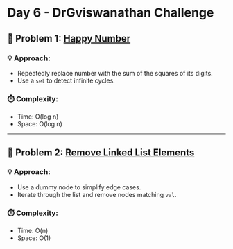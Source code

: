 # Day 6 - DrGviswanathan Challenge

## 🔹 Problem 1: [Happy Number](https://leetcode.com/problems/happy-number/)
### 💡 Approach:
- Repeatedly replace number with the sum of the squares of its digits.
- Use a `set` to detect infinite cycles.

### ⏱️ Complexity:
- Time: O(log n)
- Space: O(log n)

---

## 🔹 Problem 2: [Remove Linked List Elements](https://leetcode.com/problems/remove-linked-list-elements/)
### 💡 Approach:
- Use a dummy node to simplify edge cases.
- Iterate through the list and remove nodes matching `val`.

### ⏱️ Complexity:
- Time: O(n)
- Space: O(1)
